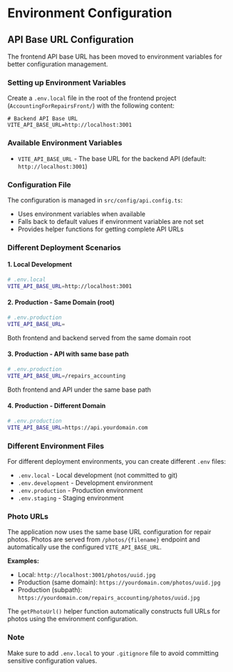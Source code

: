 # Environment Configuration

## API Base URL Configuration

The frontend API base URL has been moved to environment variables for better configuration management.

### Setting up Environment Variables

Create a `.env.local` file in the root of the frontend project (`AccountingForRepairsFront/`) with the following content:

```
# Backend API Base URL
VITE_API_BASE_URL=http://localhost:3001
```

### Available Environment Variables

- `VITE_API_BASE_URL` - The base URL for the backend API (default: `http://localhost:3001`)

### Configuration File

The configuration is managed in `src/config/api.config.ts`:

- Uses environment variables when available
- Falls back to default values if environment variables are not set
- Provides helper functions for getting complete API URLs

### Different Deployment Scenarios

#### 1. Local Development
```bash
# .env.local
VITE_API_BASE_URL=http://localhost:3001
```

#### 2. Production - Same Domain (root)
```bash
# .env.production
VITE_API_BASE_URL=
```
Both frontend and backend served from the same domain root

#### 3. Production - API with same base path
```bash
# .env.production
VITE_API_BASE_URL=/repairs_accounting
```
Both frontend and API under the same base path

#### 4. Production - Different Domain
```bash
# .env.production
VITE_API_BASE_URL=https://api.yourdomain.com
```

### Different Environment Files

For different deployment environments, you can create different `.env` files:

- `.env.local` - Local development (not committed to git)
- `.env.development` - Development environment
- `.env.production` - Production environment
- `.env.staging` - Staging environment

### Photo URLs

The application now uses the same base URL configuration for repair photos. Photos are served from `/photos/{filename}` endpoint and automatically use the configured `VITE_API_BASE_URL`.

**Examples:**
- Local: `http://localhost:3001/photos/uuid.jpg`
- Production (same domain): `https://yourdomain.com/photos/uuid.jpg`  
- Production (subpath): `https://yourdomain.com/repairs_accounting/photos/uuid.jpg`

The `getPhotoUrl()` helper function automatically constructs full URLs for photos using the environment configuration.

### Note

Make sure to add `.env.local` to your `.gitignore` file to avoid committing sensitive configuration values. 